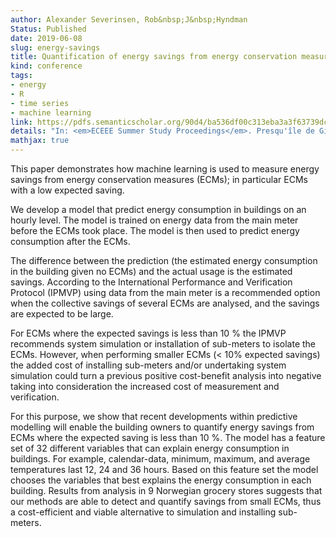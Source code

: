 ```yaml
---
author: Alexander Severinsen, Rob&nbsp;J&nbsp;Hyndman
Status: Published
date: 2019-06-08
slug: energy-savings
title: Quantification of energy savings from energy conservation measures in buildings using machine learning
kind: conference
tags:
- energy
- R
- time series
- machine learning
link: https://pdfs.semanticscholar.org/90d4/ba536df00c313eba3a3f63739dc50842ff0e.pdf
details: "In: <em>ECEEE Summer Study Proceedings</em>. Presqu'île de Giens, France. 3-8 June 2019"
mathjax: true
---
```


This paper demonstrates how machine learning is used to measure energy savings from energy conservation measures (ECMs); in particular ECMs with a low expected saving.

We develop a model that predict energy consumption in buildings on an hourly level. The model is trained on energy data from the main meter before the ECMs took place. The model is then used to predict energy consumption after the ECMs.

The difference between the prediction (the estimated energy consumption in the building given no ECMs) and the actual usage is the estimated savings. According to the International Performance and Verification Protocol (IPMVP) using data from the main meter is a recommended option when the collective savings of several ECMs are analysed, and the savings are expected to be large.

For ECMs where the expected savings is less than 10 % the IPMVP recommends system simulation or installation of sub-meters to isolate the ECMs. However, when performing smaller ECMs (< 10% expected savings) the added cost of installing sub-meters and/or undertaking system simulation could turn a previous positive cost-benefit analysis into negative taking into consideration the increased cost of measurement and verification.

For this purpose, we show that recent developments within predictive modelling will enable the building owners to quantify energy savings from ECMs where the expected saving is less than 10 %. The model has a feature set of 32 different variables that can explain energy consumption in buildings. For example, calendar-data, minimum, maximum, and average temperatures last 12, 24 and 36 hours. Based on this feature set the model chooses the variables that best explains the energy consumption in each building. Results from analysis in 9 Norwegian grocery stores suggests that our methods are able to detect and quantify savings from small ECMs, thus a cost-efficient and viable alternative to simulation and installing sub-meters.
